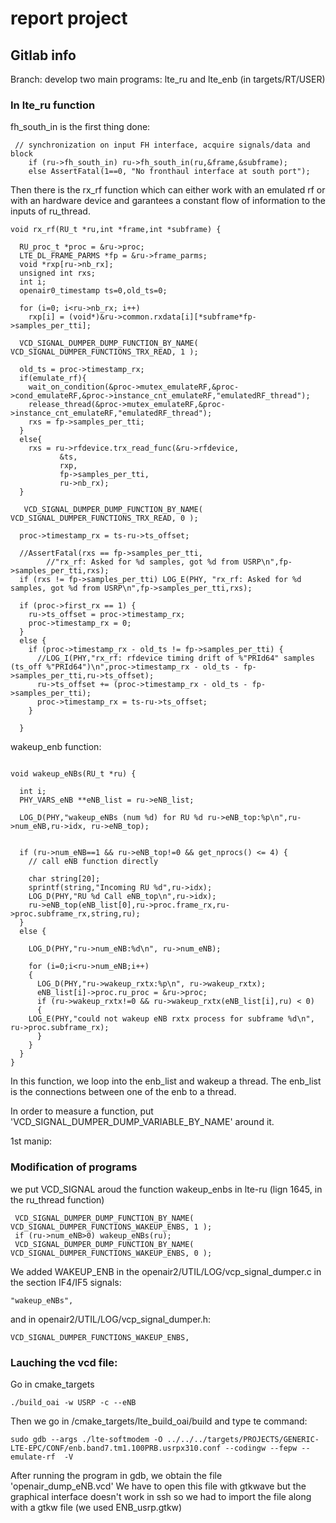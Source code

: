 # report project

## Gitlab info

Branch: develop
two main programs: lte_ru and lte_enb (in targets/RT/USER)

### In lte_ru function

fh_south_in is the first thing done:


```
 // synchronization on input FH interface, acquire signals/data and block
    if (ru->fh_south_in) ru->fh_south_in(ru,&frame,&subframe);
    else AssertFatal(1==0, "No fronthaul interface at south port");
```


Then there is the rx_rf function which can either work with an emulated rf or with an hardware device and garantees a constant flow of information to the inputs of ru_thread.

```
void rx_rf(RU_t *ru,int *frame,int *subframe) {

  RU_proc_t *proc = &ru->proc;
  LTE_DL_FRAME_PARMS *fp = &ru->frame_parms;
  void *rxp[ru->nb_rx];
  unsigned int rxs;
  int i;
  openair0_timestamp ts=0,old_ts=0;
    
  for (i=0; i<ru->nb_rx; i++)
    rxp[i] = (void*)&ru->common.rxdata[i][*subframe*fp->samples_per_tti];

  VCD_SIGNAL_DUMPER_DUMP_FUNCTION_BY_NAME( VCD_SIGNAL_DUMPER_FUNCTIONS_TRX_READ, 1 );

  old_ts = proc->timestamp_rx;
  if(emulate_rf){
    wait_on_condition(&proc->mutex_emulateRF,&proc->cond_emulateRF,&proc->instance_cnt_emulateRF,"emulatedRF_thread");
    release_thread(&proc->mutex_emulateRF,&proc->instance_cnt_emulateRF,"emulatedRF_thread");
    rxs = fp->samples_per_tti;
  }
  else{
    rxs = ru->rfdevice.trx_read_func(&ru->rfdevice,
           &ts,
           rxp,
           fp->samples_per_tti,
           ru->nb_rx);
  }

   VCD_SIGNAL_DUMPER_DUMP_FUNCTION_BY_NAME( VCD_SIGNAL_DUMPER_FUNCTIONS_TRX_READ, 0 );
 
  proc->timestamp_rx = ts-ru->ts_offset;

  //AssertFatal(rxs == fp->samples_per_tti,
        //"rx_rf: Asked for %d samples, got %d from USRP\n",fp->samples_per_tti,rxs);
  if (rxs != fp->samples_per_tti) LOG_E(PHY, "rx_rf: Asked for %d samples, got %d from USRP\n",fp->samples_per_tti,rxs);

  if (proc->first_rx == 1) {
    ru->ts_offset = proc->timestamp_rx;
    proc->timestamp_rx = 0;
  }
  else {
    if (proc->timestamp_rx - old_ts != fp->samples_per_tti) {
      //LOG_I(PHY,"rx_rf: rfdevice timing drift of %"PRId64" samples (ts_off %"PRId64")\n",proc->timestamp_rx - old_ts - fp->samples_per_tti,ru->ts_offset);
      ru->ts_offset += (proc->timestamp_rx - old_ts - fp->samples_per_tti);
      proc->timestamp_rx = ts-ru->ts_offset;
    }

  }

 ``` 


wakeup_enb function:
```

void wakeup_eNBs(RU_t *ru) {

  int i;
  PHY_VARS_eNB **eNB_list = ru->eNB_list;

  LOG_D(PHY,"wakeup_eNBs (num %d) for RU %d ru->eNB_top:%p\n",ru->num_eNB,ru->idx, ru->eNB_top);


  if (ru->num_eNB==1 && ru->eNB_top!=0 && get_nprocs() <= 4) {
    // call eNB function directly

    char string[20];
    sprintf(string,"Incoming RU %d",ru->idx);
    LOG_D(PHY,"RU %d Call eNB_top\n",ru->idx);
    ru->eNB_top(eNB_list[0],ru->proc.frame_rx,ru->proc.subframe_rx,string,ru);
  }
  else {

    LOG_D(PHY,"ru->num_eNB:%d\n", ru->num_eNB);

    for (i=0;i<ru->num_eNB;i++)
    {
      LOG_D(PHY,"ru->wakeup_rxtx:%p\n", ru->wakeup_rxtx);
      eNB_list[i]->proc.ru_proc = &ru->proc;
      if (ru->wakeup_rxtx!=0 && ru->wakeup_rxtx(eNB_list[i],ru) < 0)
      {
	LOG_E(PHY,"could not wakeup eNB rxtx process for subframe %d\n", ru->proc.subframe_rx);
      }
    }
  }
}

```

In this function, we loop into the enb_list and wakeup a thread. The enb_list is the connections between one of the enb to a thread.


In order to measure a function, put 'VCD_SIGNAL_DUMPER_DUMP_VARIABLE_BY_NAME' around it.


1st manip:

### Modification of programs

we put VCD_SIGNAL aroud the function wakeup_enbs in lte-ru (lign 1645, in the ru_thread function)


```
 VCD_SIGNAL_DUMPER_DUMP_FUNCTION_BY_NAME( VCD_SIGNAL_DUMPER_FUNCTIONS_WAKEUP_ENBS, 1 );  
 if (ru->num_eNB>0) wakeup_eNBs(ru);
 VCD_SIGNAL_DUMPER_DUMP_FUNCTION_BY_NAME( VCD_SIGNAL_DUMPER_FUNCTIONS_WAKEUP_ENBS, 0 ); 
```

We added WAKEUP_ENB in the openair2/UTIL/LOG/vcp_signal_dumper.c in the section IF4/IF5 signals:


```
"wakeup_eNBs",
```

and in openair2/UTIL/LOG/vcp_signal_dumper.h:


```
VCD_SIGNAL_DUMPER_FUNCTIONS_WAKEUP_ENBS,
```

### Lauching the vcd file:

Go in cmake_targets

```
./build_oai -w USRP -c --eNB
```
Then we go in /cmake_targets/lte_build_oai/build and type te command:

```
sudo gdb --args ./lte-softmodem -O ../../../targets/PROJECTS/GENERIC-LTE-EPC/CONF/enb.band7.tm1.100PRB.usrpx310.conf --codingw --fepw --emulate-rf  -V
```


After running the program in gdb, we obtain the file 'openair_dump_eNB.vcd' 
We have to open this file with gtkwave but the graphical interface doesn't work in ssh so we had to import the file along with a gtkw file (we used ENB_usrp.gtkw) 
